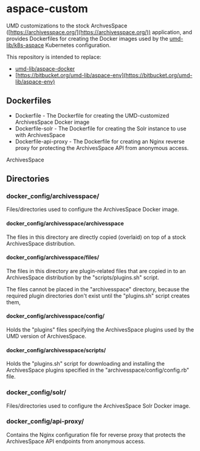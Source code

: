 # aspace-custom

UMD customizations to the stock ArchvesSpace
([https://archivesspace.org/](https://archivesspace.org/))
application, and provides Dockerfiles for creating the Docker images used by the
[umd-lib/k8s-aspace](https://github.com/umd-lib/k8s-aspace) Kubernetes
configuration.

This repository is intended to replace:

* [umd-lib/aspace-docker](https://github.com/umd-lib/aspace-docker)
* [https://bitbucket.org/umd-lib/aspace-env](https://bitbucket.org/umd-lib/aspace-env)

## Dockerfiles

* Dockerfile - The Dockerfile for creating the UMD-customized ArchivesSpace
Docker image
* Dockerfile-solr - The Dockerfile for creating the Solr instance to use with
ArchivesSpace
* Dockerfile-api-proxy - The Dockerfile for creating an Nginx reverse proxy for
protecting the ArchivesSpace API from anonymous access.

ArchivesSpace

## Directories

### docker_config/archivesspace/

Files/directories used to configure the ArchivesSpace Docker image.

#### docker_config/archivesspace/archivesspace

The files in this directory are directly copied (overlaid) on top of a
stock ArchivesSpace distribution.

#### docker_config/archivesspace/files/

The files in this directory are plugin-related files that are copied in to an
ArchivesSpace distribution by the "scripts/plugins.sh" script.

The files cannot be placed in the "archivesspace" directory, because the
required plugin directories don't exist until the "plugins.sh" script creates
them,

#### docker_config/archivesspace/config/

Holds the "plugins" files specifying the ArchivesSpace plugins used by the
UMD version of ArchivesSpace.

#### docker_config/archivesspace/scripts/

Holds the "plugins.sh" script for downloading and installing the ArchivesSpace
plugins specified in the "archivesspace/config/config.rb" file.

### docker_config/solr/

Files/directories used to configure the ArchivesSpace Solr Docker image.

### docker_config/api-proxy/

Contains the Nginx configuration file for reverse proxy that protects the
ArchivesSpace API endpoints from anonymous access.
